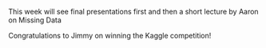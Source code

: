This week will see final presentations first and then a short lecture by Aaron on Missing Data

Congratulations to Jimmy on winning the Kaggle competition!


